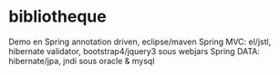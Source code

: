 # bibliotheque
Demo en Spring annotation driven, eclipse/maven
Spring MVC: el/jstl, hibernate validator, bootstrap4/jquery3 sous webjars
Spring DATA: hibernate/jpa, jndi sous oracle & mysql
